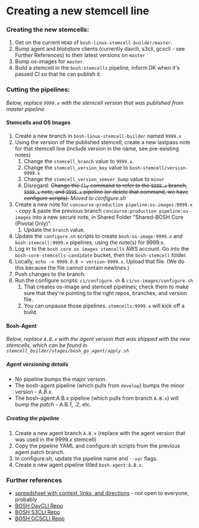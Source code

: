 # Creating a new stemcell line

### Creating the new stemcells:
1. Get on the current `HEAD` of `bosh-linux-stemcell-builder/master`. 
1. Bump agent and blobstore clients (currently davcli, s3cli, gcscli - see Further References) to their latest versions on `master`
1. Bump os-images for `master`.
1. Build a stemcell in the `bosh:stemcells` pipeline, inform DK when it's passed CI so that he can publish it.


### Cutting the pipelines:
*Below, replace `9999.x` with the stemcell version that was published from master pipeline.*

#### Stemcells and OS Images
1. Create a new branch in `bosh-linux-stemcell-builder` named `9999.x`
1. Using the version of the published stemcell, create a new lastpass note for that stemcell line (include version in the name, see pre-existing notes)
	1. Change the `stemcell_branch` value to `9999.x`. 
	1. Change the `stemcell_version_key` value to `bosh-stemcell/version-9999.x`
	1. Change the `stemcell_version_semver_bump` value to `minor`
	1. Disregard: ~~Change the `fly` command to refer to the `9999.x` branch, `9999.x` note, and `9999.x` pipeline (or delete that command, we have configure scripts).~~ *Moved to configure.sh*
1. Create a new note for `concourse:production pipeline:os-images:9999.x` - copy & paste the previous branch `concourse:production pipeline:os-images` into a new secure note, in Shared Folder "Shared-BOSH Core (Pivotal Only)".
	1. 	Update the `branch` value.
1. Update the `configure.sh` scripts to create `bosh:os-image:9999.x` and `bosh:stemcell:9999.x` pipelines, using the note(s) for 9999.x.
1. Log in to the `bosh core os images stemcells` AWS account. Go into the `bosh-core-stemcells-candidate` bucket, then the `bosh-stemcell` folder.
1. Locally, `echo -n 9999.0.0 > version-9999.x`. Upload that file. (We do this because the file cannot contain newlines.)
1. Push changes to the branch.
1. Run the configure scripts: `ci/configure.sh` & `ci/os-images/configure.sh`
	1. That creates os-image and stemcell pipelines; check them to make sure that they're pointing to the right repos, branches, and version file.
	2. You can unpause those pipelines. `stemcells:9999.x` will kick off a build.

#### Bosh-Agent
*Below, replace `A.B.x` with the agent version that was shipped with the new stemcells, which can be found in `stemcell_builder/stages/bosh_go_agent/apply.sh`*

##### Agent versioning details
* No pipeline bumps the major version.
* The bosh-agent pipeline (which pulls from `develop`) bumps the minor version - A.*B*.x.
* The bosh-agent:A.B.x pipeline (which pulls from branch `A.B.x`) will bump the *patch* - A.B.*1*, .2, etc.

##### Creating the pipeline
1. Create a new agent branch `A.B.x` (replace with the agent version that was used in the 9999.x stemcell)
1. Copy the pipeline YAML and configure.sh scripts from the previous agent patch branch.
1. In configure.sh, update the pipeline name and `--var` flags.
1. Create a new agent pipeline titled `bosh-agent:A.B.x`.

### Further references
* [spreadsheet with context, links, and directions](https://docs.google.com/spreadsheets/d/11LgvmuR-XxXpKB-UVi91FL0nkITGhoB-G1NHPwfnweo/edit#gid=0) - not open to everyone, probably
* [BOSH DavCLI Repo](https://github.com/cloudfoundry/bosh-davcli)
* [BOSH S3CLI Repo](https://github.com/cloudfoundry/bosh-s3cli)
* [BOSH GCSCLI Repo](https://github.com/cloudfoundry/bosh-gcscli)
